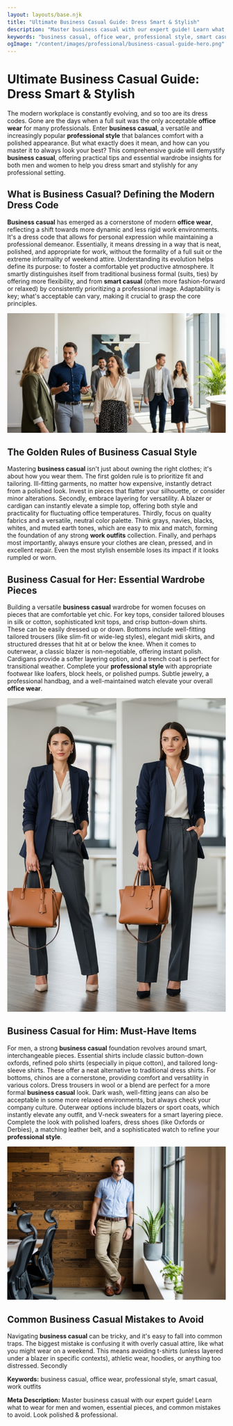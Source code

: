 ```yaml
---
layout: layouts/base.njk
title: "Ultimate Business Casual Guide: Dress Smart & Stylish"
description: "Master business casual with our expert guide! Learn what to wear for men and women, essential pieces, and common mistakes to avoid. Look polished & professional."
keywords: "business casual, office wear, professional style, smart casual, work outfits"
ogImage: "/content/images/professional/business-casual-guide-hero.png"
---
```


# Ultimate Business Casual Guide: Dress Smart & Stylish

The modern workplace is constantly evolving, and so too are its dress codes. Gone are the days when a full suit was the only acceptable **office wear** for many professionals. Enter **business casual**, a versatile and increasingly popular **professional style** that balances comfort with a polished appearance. But what exactly does it mean, and how can you master it to always look your best? This comprehensive guide will demystify **business casual**, offering practical tips and essential wardrobe insights for both men and women to help you dress smart and stylishly for any professional setting.

## What is Business Casual? Defining the Modern Dress Code

**Business casual** has emerged as a cornerstone of modern **office wear**, reflecting a shift towards more dynamic and less rigid work environments. It's a dress code that allows for personal expression while maintaining a professional demeanor. Essentially, it means dressing in a way that is neat, polished, and appropriate for work, without the formality of a full suit or the extreme informality of weekend attire. Understanding its evolution helps define its purpose: to foster a comfortable yet productive atmosphere. It smartly distinguishes itself from traditional business formal (suits, ties) by offering more flexibility, and from **smart casual** (often more fashion-forward or relaxed) by consistently prioritizing a professional image. Adaptability is key; what's acceptable can vary, making it crucial to grasp the core principles.

![Diverse group of professionals in stylish business casual attire walking confidently in a modern office lobby.](/content/images/professional/diverse-business-casual-group.png)

## The Golden Rules of Business Casual Style

Mastering **business casual** isn't just about owning the right clothes; it's about how you wear them. The first golden rule is to prioritize fit and tailoring. Ill-fitting garments, no matter how expensive, instantly detract from a polished look. Invest in pieces that flatter your silhouette, or consider minor alterations. Secondly, embrace layering for versatility. A blazer or cardigan can instantly elevate a simple top, offering both style and practicality for fluctuating office temperatures. Thirdly, focus on quality fabrics and a versatile, neutral color palette. Think grays, navies, blacks, whites, and muted earth tones, which are easy to mix and match, forming the foundation of any strong **work outfits** collection. Finally, and perhaps most importantly, always ensure your clothes are clean, pressed, and in excellent repair. Even the most stylish ensemble loses its impact if it looks rumpled or worn.

## Business Casual for Her: Essential Wardrobe Pieces

Building a versatile **business casual** wardrobe for women focuses on pieces that are comfortable yet chic. For key tops, consider tailored blouses in silk or cotton, sophisticated knit tops, and crisp button-down shirts. These can be easily dressed up or down. Bottoms include well-fitting tailored trousers (like slim-fit or wide-leg styles), elegant midi skirts, and structured dresses that hit at or below the knee. When it comes to outerwear, a classic blazer is non-negotiable, offering instant polish. Cardigans provide a softer layering option, and a trench coat is perfect for transitional weather. Complete your **professional style** with appropriate footwear like loafers, block heels, or polished pumps. Subtle jewelry, a professional handbag, and a well-maintained watch elevate your overall **office wear**.

![Woman in a well-fitted navy blazer, white blouse, and tailored grey trousers, holding a professional tote bag.](/content/images/professional/woman-business-casual-blazer.png)

## Business Casual for Him: Must-Have Items

For men, a strong **business casual** foundation revolves around smart, interchangeable pieces. Essential shirts include classic button-down oxfords, refined polo shirts (especially in pique cotton), and tailored long-sleeve shirts. These offer a neat alternative to traditional dress shirts. For bottoms, chinos are a cornerstone, providing comfort and versatility in various colors. Dress trousers in wool or a blend are perfect for a more formal **business casual** look. Dark wash, well-fitting jeans can also be acceptable in some more relaxed environments, but always check your company culture. Outerwear options include blazers or sport coats, which instantly elevate any outfit, and V-neck sweaters for a smart layering piece. Complete the look with polished loafers, dress shoes (like Oxfords or Derbies), a matching leather belt, and a sophisticated watch to refine your **professional style**.

![Man in a light blue button-down shirt, khaki chinos, and brown loafers, looking professional and approachable.](/content/images/professional/man-business-casual-chinos.png)

## Common Business Casual Mistakes to Avoid

Navigating **business casual** can be tricky, and it's easy to fall into common traps. The biggest mistake is confusing it with overly casual attire, like what you might wear on a weekend. This means avoiding t-shirts (unless layered under a blazer in specific contexts), athletic wear, hoodies, or anything too distressed. Secondly

**Keywords:** business casual, office wear, professional style, smart casual, work outfits

**Meta Description:** Master business casual with our expert guide! Learn what to wear for men and women, essential pieces, and common mistakes to avoid. Look polished & professional.
